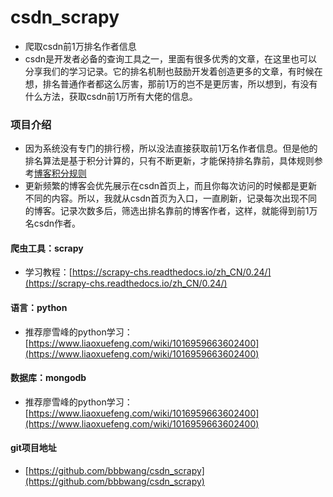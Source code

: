 # csdn_scrapy
* 爬取csdn前1万排名作者信息
* csdn是开发者必备的查询工具之一，里面有很多优秀的文章，在这里也可以分享我们的学习记录。它的排名机制也鼓励开发着创造更多的文章，有时候在想，排名普通作者都这么厉害，那前1万的岂不是更厉害，所以想到，有没有什么方法，获取csdn前1万所有大佬的信息。
### 项目介绍
* 因为系统没有专门的排行榜，所以没法直接获取前1万名作者信息。但是他的排名算法是基于积分计算的，只有不断更新，才能保持排名靠前，具体规则参考[博客积分规则](https://blog.csdn.net/home/help.html)
* 更新频繁的博客会优先展示在csdn首页上，而且你每次访问的时候都是更新不同的内容。所以，我就从csdn首页为入口，一直刷新，记录每次出现不同的博客。记录次数多后，筛选出排名靠前的博客作者，这样，就能得到前1万名csdn作者。
#### 爬虫工具：scrapy
* 学习教程：[https://scrapy-chs.readthedocs.io/zh_CN/0.24/](https://scrapy-chs.readthedocs.io/zh_CN/0.24/)
#### 语言：python
* 推荐廖雪峰的python学习：[https://www.liaoxuefeng.com/wiki/1016959663602400](https://www.liaoxuefeng.com/wiki/1016959663602400)
#### 数据库：mongodb
* 推荐廖雪峰的python学习：[https://www.liaoxuefeng.com/wiki/1016959663602400](https://www.liaoxuefeng.com/wiki/1016959663602400)
#### git项目地址
* [https://github.com/bbbwang/csdn_scrapy](https://github.com/bbbwang/csdn_scrapy)
